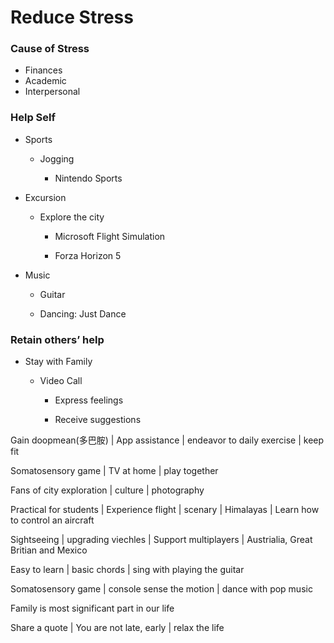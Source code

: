 # Reduce Stress

### Cause of Stress

* Finances
* Academic
* Interpersonal

### Help Self

* Sports

  - Jogging
  
  
    - Nintendo Sports
  


* Excursion

  - Explore the city
  
  
    - Microsoft Flight Simulation
  
  
    - Forza Horizon 5
  


* Music

  - Guitar

  - Dancing: Just Dance


### Retain others’ help


* Stay with Family

  - Video Call
  
  
    - Express feelings
  
  
    - Receive suggestions
  





Gain doopmean(多巴胺) | App assistance | endeavor to daily exercise | keep fit

Somatosensory game | TV at home | play together

Fans of city exploration | culture | photography

Practical for students | Experience flight | scenary | Himalayas | Learn how to control an aircraft

Sightseeing | upgrading viechles | Support multiplayers | Austrialia, Great Britian and Mexico

Easy to learn | basic chords | sing with playing the guitar

Somatosensory game | console sense the motion | dance with pop music

Family is most significant part in our life

Share a quote | You are not late, early | relax the life
